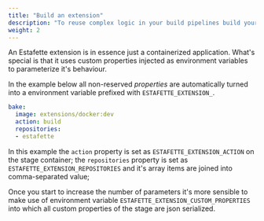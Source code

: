 ```yaml
---
title: "Build an extension"
description: "To reuse complex logic in your build pipelines build your own extensions"
weight: 2
---
```


An Estafette extension is in essence just a containerized application. What's special is that it uses custom properties injected as environment variables to parameterize it's behaviour.

In the example below all non-reserved _properties_ are automatically turned into a environment variable prefixed with `ESTAFETTE_EXTENSION_`.

```yaml
bake:
  image: extensions/docker:dev
  action: build
  repositories:
  - estafette
```

In this example the `action` property is set as `ESTAFETTE_EXTENSION_ACTION` on the stage container; the `repositories` property is set as `ESTAFETTE_EXTENSION_REPOSITORIES` and it's array items are joined into comma-separated value;

Once you start to increase the number of parameters it's more sensible to make use of environment variable `ESTAFETTE_EXTENSION_CUSTOM_PROPERTIES` into which all custom properties of the stage are json serialized.